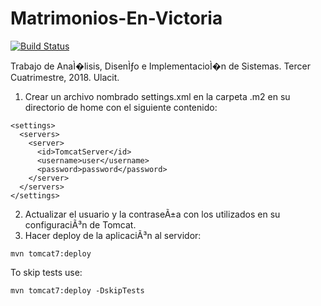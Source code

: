 # Matrimonios-En-Victoria

[![Build Status](https://dev.azure.com/efloresg934/Matrimonios%20En%20Victoria/_apis/build/status/jmoraxix.Matrimonios-En-Victoria)](https://dev.azure.com/efloresg934/Matrimonios%20En%20Victoria/_build/latest?definitionId=1)

Trabajo de AnaÌ�lisis, DisenÌƒo e ImplementacioÌ�n de Sistemas. Tercer Cuatrimestre, 2018. Ulacit.

1. Crear un archivo nombrado settings.xml en la carpeta .m2 en su directorio de home con el siguiente contenido:
```
<settings>
  <servers>
    <server>
      <id>TomcatServer</id>
      <username>user</username>
      <password>password</password>
    </server>
  </servers>
</settings>
```
2. Actualizar el usuario y la contraseÃ±a con los utilizados en su configuraciÃ³n de Tomcat.
3. Hacer deploy de la aplicaciÃ³n al servidor:
```
mvn tomcat7:deploy
```
To skip tests use:
```
mvn tomcat7:deploy -DskipTests
```